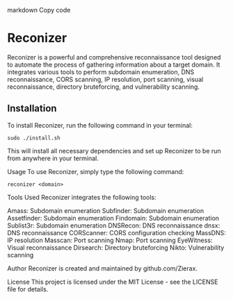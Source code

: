 markdown
Copy code
# Reconizer

Reconizer is a powerful and comprehensive reconnaissance tool designed to automate the process of gathering information about a target domain. It integrates various tools to perform subdomain enumeration, DNS reconnaissance, CORS scanning, IP resolution, port scanning, visual reconnaissance, directory bruteforcing, and vulnerability scanning.

## Installation

To install Reconizer, run the following command in your terminal:

```
sudo ./install.sh
```
This will install all necessary dependencies and set up Reconizer to be run from anywhere in your terminal.

Usage
To use Reconizer, simply type the following command:
```
reconizer <domain>
```

Tools Used
Reconizer integrates the following tools:

Amass: Subdomain enumeration
Subfinder: Subdomain enumeration
Assetfinder: Subdomain enumeration
Findomain: Subdomain enumeration
Sublist3r: Subdomain enumeration
DNSRecon: DNS reconnaissance
dnsx: DNS reconnaissance
CORScanner: CORS configuration checking
MassDNS: IP resolution
Masscan: Port scanning
Nmap: Port scanning
EyeWitness: Visual reconnaissance
Dirsearch: Directory bruteforcing
Nikto: Vulnerability scanning


Author
Reconizer is created and maintained by github.com/Zierax.

License
This project is licensed under the MIT License - see the LICENSE file for details.
